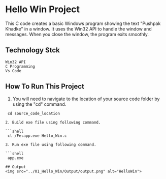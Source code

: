 # Hello Win Project

This C code creates a basic Windows program showing the text "Pushpak Khadke" in a window. It uses the Win32 API to handle the window and messages. When you close the window, the program exits smoothly.

## Technology Stck

`Win32 API` <br>
`C Programming` <br>
`Vs Code`

## How To Run This Project

                                
1. You will need to navigate to the location of your source code folder by using the "cd" command.

  ```shell
   cd source_code_location

2. Build exe file using following command.

```shell
   cl /Fe:app.exe Hello_Win.c
 
3. Run exe file using following command.

 ```shell
   app.exe

## Output
<img src="../01_Hello_Win/Output/output.png" alt="HelloWin">





